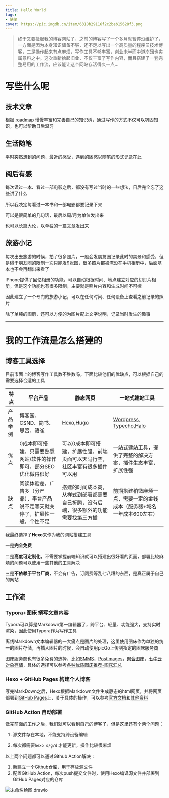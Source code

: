 ```yaml
---
title: Hello World
tags:
- 随笔
cover: https://pic.imgdb.cn/item/6318b29116f2c2beb15628f3.png 
---
```

> 终于又要捡起我的博客网站了，之前的博客写了一个多月就暂停没维护了，一方面是因为本身知识储备不够，还不足以写出一个高质量的程序员技术博客，二是操作起来有点麻烦，写作工具不够丰富，创业未半而中道崩殂也实属意料之中。这次重新拾起旧业，不仅丰富了写作内容，而且搭建了一套完整易用的工作流，应该能让这个网站存活得久一点...

# 写些什么呢

## **技术文章**

根据 [roadmap](https://www.yuque.com/docs/share/a22ec335-6061-475b-ae66-a6b623608251?#%20%E3%80%8ARoadmap%E3%80%8B) 慢慢丰富和完善自己的知识树，通过写作的方式不仅可以巩固知识，也可以帮助日后温习



## **生活随笔**

平时突然想到的问题，最近的感受，遇到的困惑以随笔的形式记录在此



## **阅后有感**

每次读过一本、看过一部电影之后，都没有写过当时的一些想法，日后完全忘了这些讲了什么

所以我决定每看过一本书和一部电影都要记录下来

可以是很简单的几句话，最后以周/月为单位发出来

也可以长篇大论，以单独的一篇文章发出来



## **旅游小记**

每次出去旅游的时候，拍了很多照片，一般会发朋友圈记录此时的美景和感受，但是碍于朋友圈的限制一次只能发9张图，很多照片都被淹没在手机相册中，后面基本也不会再翻出来看了

IPhone提供了回忆相册的功能，可以自动根据时间、地点建立对应的幻灯片相册，但是这个功能也有很多限制，主要就是照片内容和生成时间不可控

因此建立了一个专门的旅游小记，可以在任何时间、任何设备上查看之前记录的照片

除了单纯的图册，还可以方便的为图片配上文字说明，记录当时发生的趣事

---

# 我的工作流是怎么搭建的

## 博客工具选择

目前市面上的博客写作工具数不胜数吗，下面比较他们的优缺点，可以根据自己的需要选择合适的工具

| 特点 | 平台产品 |  静态网页  | 一站式建站工具 |
| ------------------------ | ---- | ------------------------ | ------------------------ |
| 产品举例 | 博客园、CSND、简书、思否、语雀 | [Hexo](https://hexo.io/zh-cn/),[Hugo](https://gohugo.io/) | [Wordpress](https://wordpress.com/zh-cn/), [Typecho](https://typecho.org/),[Halo](https://halo.run/) |
| 优点     | 0成本即可搭建，只需要熟悉网站/软件的操作即可，部分SEO优化做得很好 | 可以0成本即可搭建，扩展性强，前端页面可以天马行空，社区丰富有很多插件可以用 | 一站式建站工具，提供了完整的解决方案，插件生态丰富，扩展性强 |
| 缺点 | 阅读体验差，广告多（分产品），平台产品说不定哪天就关停了，扩展性一般，个性不足 | 搭建的时间成本高，从样式到部署都需要自己折腾，没有后端，很多额外的功能需要找第三方插 | 前期搭建稍微麻烦一点，需要一定的金钱成本（服务器+域名一年成本600左右）    |

我最终选择了**Hexo**来作为我的网站搭建工具

一是**完全免费**

二是**高度可定制化**，不需要掌握前端知识就可以搭建出很好看的页面，部署比较麻烦的问题可以使用一些其他的工具解决

三是**不依赖于平台厂商**，不会有广告，订阅费等乱七八糟的东西，是真正属于自己的网站



## 工作流

### Typora+图床 撰写文章内容

Typora可以算是Markdown第一编辑器了，跨平台、轻量、功能强大，支持实时渲染，因此使用Typora作为写作工具

离线Markdown文本编辑器的一大痛点是图片的处理，这里使用图床作为单独的统一的图片存储，再插入图片的时候，会自动使用picGo上传到指定的图床服务商

图床服务商也有很多免费的选择，比如[SMMS](https://smms.app/)，[PostImages](https://postimages.org/)，[聚合图床](https://www.superbed.cn/)，[七牛云对象存储](https://portal.qiniu.com/kodo/overview)，具体的选择可以参考[各种优质图床推荐-图床汇总](https://zhuanlan.zhihu.com/p/403554101)



### Hexo + GitHub Pages 构建个人博客

写完MarkDown之后，Hexo根据Markdown文件生成静态的html网页，并将网页部署到[GitHub Pages](https://pages.github.com/)上，关于具体的操作，可以参考[官方文档](https://hexo.io/zh-cn/docs/)和[其他资料](https://www.zhihu.com/column/c_1201860091307458560)



### GitHub Action 自动部署

做完前面的工作之后，我们就可以看到自己的博客了，但是这里还有个两个问题：

1. 源文件存在本地，不能支持跨设备编辑

2. 每次都需要`hexo s/g/d` 才能更新，操作比较很麻烦



以上两个问题都可以通过Github Action解决：

1. 新建立一个Github仓库，用于存放源文件
2. 配置GitHub Action，每次push提交文件时，使用Hexo编译源文件并部署到GitHub Pages对应的仓库

![未命名绘图.drawio](https://pic.imgdb.cn/item/6319ca1716f2c2beb14f0cf7.png)

